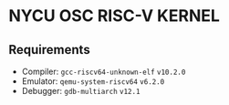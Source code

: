 # NYCU OSC RISC-V KERNEL

## Requirements

* Compiler: `gcc-riscv64-unknown-elf` `v10.2.0`
* Emulator: `qemu-system-riscv64` `v6.2.0`
* Debugger: `gdb-multiarch` `v12.1`
